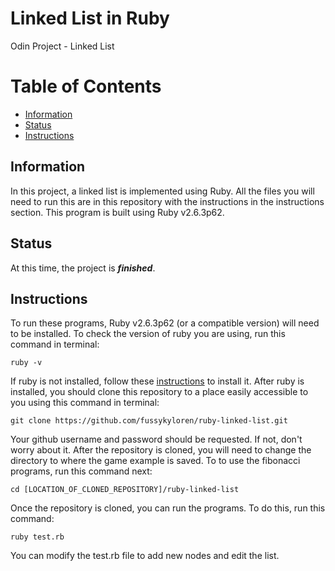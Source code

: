 # Linked List in Ruby
Odin Project - Linked List
# Table of Contents
- [Information](https://github.com/fussykyloren/ruby-linked-list#information)
- [Status](https://github.com/fussykyloren/ruby-linked-list#status)
- [Instructions](https://github.com/fussykyloren/ruby-linked-list#instructions)
## Information
In this project, a linked list is implemented using Ruby. All the files you will need to run this are in this repository with the instructions in the instructions section. This program is built using Ruby v2.6.3p62.
## Status
At this time, the project is __*finished*__.
## Instructions
To run these programs, Ruby v2.6.3p62 (or a compatible version) will need to be installed. To check the version of ruby you are using, run this command in terminal:
```
ruby -v
```
If ruby is not installed, follow these [instructions](https://www.ruby-lang.org/en/documentation/installation/) to install it.
After ruby is installed, you should clone this repository to a place easily accessible to you using this command in terminal:
```
git clone https://github.com/fussykyloren/ruby-linked-list.git
```
Your github username and password should be requested. If not, don't worry about it.
After the repository is cloned, you will need to change the directory to where the game example is saved. To to use the fibonacci programs, run this command next:
```
cd [LOCATION_OF_CLONED_REPOSITORY]/ruby-linked-list
```
Once the repository is cloned, you can run the programs. To do this, run this command:
```
ruby test.rb
```
You can modify the test.rb file to add new nodes and edit the list.
